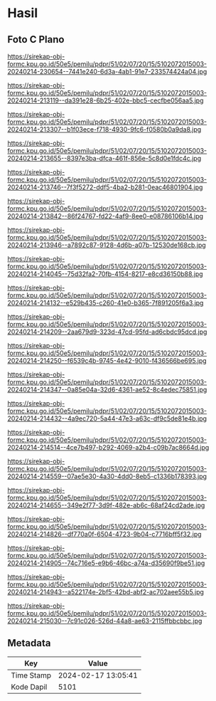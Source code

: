 # Hasil

## Foto C Plano

https://sirekap-obj-formc.kpu.go.id/50e5/pemilu/pdpr/51/02/07/20/15/5102072015003-20240214-230654--7441e240-6d3a-4ab1-91e7-233574424a04.jpg

https://sirekap-obj-formc.kpu.go.id/50e5/pemilu/pdpr/51/02/07/20/15/5102072015003-20240214-213119--da391e28-6b25-402e-bbc5-cecfbe056aa5.jpg

https://sirekap-obj-formc.kpu.go.id/50e5/pemilu/pdpr/51/02/07/20/15/5102072015003-20240214-213307--b1f03ece-f718-4930-9fc6-f0580b0a9da8.jpg

https://sirekap-obj-formc.kpu.go.id/50e5/pemilu/pdpr/51/02/07/20/15/5102072015003-20240214-213655--8397e3ba-dfca-461f-856e-5c8d0e1fdc4c.jpg

https://sirekap-obj-formc.kpu.go.id/50e5/pemilu/pdpr/51/02/07/20/15/5102072015003-20240214-213746--7f3f5272-ddf5-4ba2-b281-0eac46801904.jpg

https://sirekap-obj-formc.kpu.go.id/50e5/pemilu/pdpr/51/02/07/20/15/5102072015003-20240214-213842--86f24767-fd22-4af9-8ee0-e08786106b14.jpg

https://sirekap-obj-formc.kpu.go.id/50e5/pemilu/pdpr/51/02/07/20/15/5102072015003-20240214-213946--a7892c87-9128-4d6b-a07b-12530de168cb.jpg

https://sirekap-obj-formc.kpu.go.id/50e5/pemilu/pdpr/51/02/07/20/15/5102072015003-20240214-214045--75d32fa2-70fb-4154-8217-e8cd36150b88.jpg

https://sirekap-obj-formc.kpu.go.id/50e5/pemilu/pdpr/51/02/07/20/15/5102072015003-20240214-214132--e529b435-c260-41e0-b365-7f891205f6a3.jpg

https://sirekap-obj-formc.kpu.go.id/50e5/pemilu/pdpr/51/02/07/20/15/5102072015003-20240214-214209--2aa679d9-323d-47cd-95fd-ad6cbdc95dcd.jpg

https://sirekap-obj-formc.kpu.go.id/50e5/pemilu/pdpr/51/02/07/20/15/5102072015003-20240214-214250--f6539c4b-9745-4e42-9010-f436566be695.jpg

https://sirekap-obj-formc.kpu.go.id/50e5/pemilu/pdpr/51/02/07/20/15/5102072015003-20240214-214347--0a85e04a-32d6-4361-ae52-8c4edec75851.jpg

https://sirekap-obj-formc.kpu.go.id/50e5/pemilu/pdpr/51/02/07/20/15/5102072015003-20240214-214432--4a9ec720-5a44-47e3-a63c-df9c5de81e4b.jpg

https://sirekap-obj-formc.kpu.go.id/50e5/pemilu/pdpr/51/02/07/20/15/5102072015003-20240214-214514--4ce7b497-b292-4069-a2b4-c09b7ac8664d.jpg

https://sirekap-obj-formc.kpu.go.id/50e5/pemilu/pdpr/51/02/07/20/15/5102072015003-20240214-214559--07ae5e30-4a30-4dd0-8eb5-c1336b178393.jpg

https://sirekap-obj-formc.kpu.go.id/50e5/pemilu/pdpr/51/02/07/20/15/5102072015003-20240214-214655--349e2f77-3d9f-482e-ab6c-68af24cd2ade.jpg

https://sirekap-obj-formc.kpu.go.id/50e5/pemilu/pdpr/51/02/07/20/15/5102072015003-20240214-214826--df770a0f-6504-4723-9b04-c7716bff5f32.jpg

https://sirekap-obj-formc.kpu.go.id/50e5/pemilu/pdpr/51/02/07/20/15/5102072015003-20240214-214905--74c716e5-e9b6-46bc-a74a-d35690f9be51.jpg

https://sirekap-obj-formc.kpu.go.id/50e5/pemilu/pdpr/51/02/07/20/15/5102072015003-20240214-214943--a522174e-2bf5-42bd-abf2-ac702aee55b5.jpg

https://sirekap-obj-formc.kpu.go.id/50e5/pemilu/pdpr/51/02/07/20/15/5102072015003-20240214-215030--7c91c026-526d-44a8-ae63-2115ffbbcbbc.jpg


## Metadata

| Key        | Value               |
| ---------- | ------------------- |
| Time Stamp | 2024-02-17 13:05:41 |
| Kode Dapil | 5101                |



